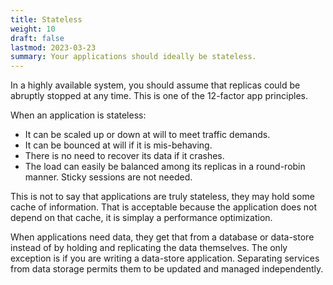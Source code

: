 ```yaml
---
title: Stateless
weight: 10
draft: false
lastmod: 2023-03-23
summary: Your applications should ideally be stateless.
---
```


In a highly available system, you should assume that replicas could be abruptly stopped at any time.
This is one of the 12-factor app principles.

When an application is stateless:
* It can be scaled up or down at will to meet traffic demands.
* It can be bounced at will if it is mis-behaving.
* There is no need to recover its data if it crashes.
* The load can easily be balanced among its replicas in a round-robin
  manner.  Sticky sessions are not needed.

This is not to say that applications are truly stateless, they may hold some cache of information.
That is acceptable because the application does not depend on that cache, it is simplay a 
performance optimization.

When applications need data, they get that from a database or data-store instead of by holding
and replicating the data themselves.  The only exception is if you are writing a data-store application.
Separating services from data storage permits them to be updated and managed independently.